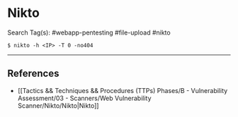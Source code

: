 # Nikto

Search Tag(s): #webapp-pentesting #file-upload #nikto

`$ nikto -h <IP> -T 0 -no404`

---
## References

- [[Tactics && Techniques && Procedures (TTPs) Phases/B - Vulnerability Assessment/03 - Scanners/Web Vulnerability Scanner/Nikto/Nikto|Nikto]]